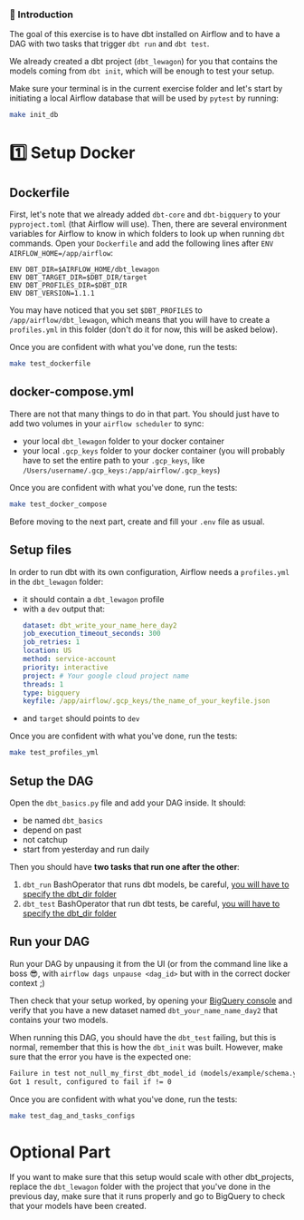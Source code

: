 ### 🎯 Introduction

The goal of this exercise is to have dbt installed on Airflow and to have a DAG with two tasks that trigger `dbt run` and `dbt test`.

We already created a dbt project (`dbt_lewagon`) for you that contains the models coming from `dbt init`, which will be enough to test your setup.

Make sure your terminal is in the current exercise folder and let's start by initiating a local Airflow database that will be used by `pytest` by running:

```bash
make init_db
```

# 1️⃣ Setup Docker

## Dockerfile
First, let's note that we already added `dbt-core` and `dbt-bigquery` to your `pyproject.toml` (that Airflow will use). Then, there are several environment variables for Airflow to know in which folders to look up when running `dbt` commands. Open your `Dockerfile` and add the following lines after `ENV AIRFLOW_HOME=/app/airflow`:

```
ENV DBT_DIR=$AIRFLOW_HOME/dbt_lewagon
ENV DBT_TARGET_DIR=$DBT_DIR/target
ENV DBT_PROFILES_DIR=$DBT_DIR
ENV DBT_VERSION=1.1.1
```

You may have noticed that you set `$DBT_PROFILES` to `/app/airflow/dbt_lewagon`, which means that you will have to create a `profiles.yml` in this folder (don't do it for now, this will be asked below).

Once you are confident with what you've done, run the tests:

```bash
make test_dockerfile
```

## docker-compose.yml

There are not that many things to do in that part. You should just have to add two volumes in your `airflow scheduler` to sync:
- your local `dbt_lewagon` folder to your docker container
- your local `.gcp_keys` folder to your docker container (you will probably have to set the entire path to your `.gcp_keys`, like `/Users/username/.gcp_keys:/app/airflow/.gcp_keys`)

Once you are confident with what you've done, run the tests:

```bash
make test_docker_compose
```

Before moving to the next part, create and fill your `.env` file as usual.

## Setup files

In order to run dbt with its own configuration, Airflow needs a `profiles.yml` in the `dbt_lewagon` folder:
- it should contain a `dbt_lewagon` profile
- with a `dev` output that:
    ```yml
    dataset: dbt_write_your_name_here_day2
    job_execution_timeout_seconds: 300
    job_retries: 1
    location: US
    method: service-account
    priority: interactive
    project: # Your google cloud project name
    threads: 1
    type: bigquery
    keyfile: /app/airflow/.gcp_keys/the_name_of_your_keyfile.json
    ```
- and `target` should points to `dev`


Once you are confident with what you've done, run the tests:

```bash
make test_profiles_yml
```

## Setup the DAG

Open the `dbt_basics.py` file and add your DAG inside. It should:
- be named `dbt_basics`
- depend on past
- not catchup
- start from yesterday and run daily

Then you should have **two tasks that run one after the other**:
1. `dbt_run` BashOperator that runs dbt models, be careful, [you will have to specify the dbt_dir folder](https://docs.getdbt.com/dbt-cli/configure-your-profile#advanced-customizing-a-profile-directory)
2. `dbt_test` BashOperator that run dbt tests, be careful, [you will have to specify the dbt_dir folder](https://docs.getdbt.com/dbt-cli/configure-your-profile#advanced-customizing-a-profile-directory)

## Run your DAG
Run your DAG by unpausing it from the UI (or from the command line like a boss 😎, with `airflow dags unpause <dag_id>` but with in the correct docker context ;)

Then check that your setup worked, by opening your [BigQuery console](https://console.cloud.google.com/bigquery) and verify that you have a new dataset named `dbt_your_name_name_day2` that contains your two models.

When running this DAG, you should have the `dbt_test` failing, but this is normal, remember that this is how the `dbt_init` was built. However, make sure that the error you have is the expected one:

```markdown
Failure in test not_null_my_first_dbt_model_id (models/example/schema.yml)
Got 1 result, configured to fail if != 0
```

Once you are confident with what you've done, run the tests:

```bash
make test_dag_and_tasks_configs
```



# Optional Part

If you want to make sure that this setup would scale with other dbt_projects, replace the `dbt_lewagon` folder with the project that you've done in the previous day, make sure that it runs properly and go to BigQuery to check that your models have been created.
